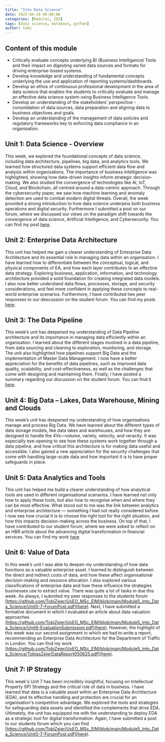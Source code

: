 ```yaml
---
title: "Into Data Science"
date: 2025-04-29 00:00:00
categories: [Modules, IDS]
tags: [data science, database, python]
author: tobi
---
```


## Content of this module

* Critically evaluate concepts underlying BI (Business Intelligence) Tools and their impact on digesting varied data sources and formats for driving enterprise-based systems.
* Develop knowledge and understanding of fundamental concepts underlying the use and application of reporting systems/dashboards.
* Develop an ethos of continuous professional development in the area of data science that enables the students to critically evaluate and manage an effective data science system using Business Intelligence Tools.
* Develop an understanding of the stakeholders’ perspective - consolidation of data sources, data preparation and aligning data to business objectives and goals.
* Develop an understanding of the management of data policies and regulatory frameworks key to enforcing data compliance in an organisation.

## Unit 1: Data Science - Overview
This week, we explored the foundational concepts of data science, including data architecture, pipelines, big data, and analytics tools. We learned how structured data systems support efficient data flow and analysis within organisations. The importance of business intelligence was highlighted, showing how data-driven insights inform strategic decision-making. We also studied the convergence of technologies like AI, IoT, Cloud, and Blockchain, all centred around a data-centric approach. Through the cybersecurity paper, we saw how machine learning and anomaly detection are used to combat modern digital threats. Overall, the week provided a strong introduction to how data science underpins both business operations and digital security. Furthermore I submitted a post on our forum, where we discussed our views on the paradigm shift towards the convergence of data science, Artificial Intelligence, and Cybersecurity. You can find my post [here](https://github.com/TobiZeier/UoEO_MSc_EIM/blob/main/Module5_Into_Data_Science/Unit1-3-ForumPost.pdf).


## Unit 2: Enterprise Data Architecture
This unit has helped me gain a clearer understanding of Enterprise Data Architecture and its essential role in managing data within an organisation. I have learned how to differentiate between the conceptual, logical, and physical components of EA, and how each layer contributes to an effective data strategy. Exploring business, application, information, and technology architecture provided a solid foundation for creating integrated data models. I also now better understand data flows, processes, storage, and security considerations, and feel more confident in applying these concepts to real-world enterprise scenarios. Furthermore, I have contributed two peer responses to our descussion on the student forum. You can find my posts [here](https://github.com/TobiZeier/UoEO_MSc_EIM/blob/main/Module5_Into_Data_Science/Unit1-3-ForumPost.pdf).

## Unit 3: The Data Pipeline
This week’s unit has deepened my understanding of Data Pipeline architecture and its importance in managing data efficiently within an organisation. I learned about the different stages involved in a data pipeline, from data sourcing and cleaning to exploration, monitoring, and storage. The unit also highlighted how pipelines support Big Data and the implementation of Master Data Management. I now have a better appreciation for the benefits of data pipelines, such as improved data quality, scalability, and cost-effectiveness, as well as the challenges that come with designing and maintaining them. Finally, I have posted a summary regarding our discussion on the student forum. You can find it [here](https://github.com/TobiZeier/UoEO_MSc_EIM/blob/main/Module5_Into_Data_Science/Unit1-3-ForumPost.pdf).

## Unit 4: Big Data – Lakes, Data Warehouse, Mining and Clouds
This week’s unit has deepened my understanding of how organisations manage and process Big Data. We have learned about the different types of data storage models, like data lakes and warehouses, and how they are designed to handle the 4Vs—volume, variety, velocity, and veracity. It was especially eye-opening to see how these systems work together through a data pipeline, and how critical this architecture is for making data useful and accessible. I also gained a new appreciation for the security challenges that come with handling large-scale data and how important it is to have proper safeguards in place. 

## Unit 5: Data Analytics and Tools
This unit has helped me build a clearer understanding of how analytical tools are used in different organisational scenarios. I have learned not only how to apply these tools, but also how to recognise when and where they can be most effective. What stood out to me was the link between analytics and enterprise architecture — something I had not really considered before. I now see how crucial it is to choose the right tool for the right situation, and how this impacts decision-making across the business. On top of that, I have contributed to our student forum, where we were asked to reflect on an HBR article about the advancing digital transformation in financial services. You can find my work [here](https://github.com/TobiZeier/UoEO_MSc_EIM/blob/main/Module5_Into_Data_Science/Unit5-7-ForumPost.pdf)

## Unit 6: Value of Data
In this week’s unit I was able to deepen my understanding of how data functions as a valuable enterprise asset. I learned to distinguish between the direct and indirect costs of data, and how these affect organisational decision-making and resource allocation. I also explored various classifications of enterprise data and how these influence the strategies businesses use to extract value. There was quite a lot of tasks in due this week. As always, I submited my peer responses to the students forum [https://github.com/TobiZeier/UoEO_MSc_EIM/blob/main/Module5_Into_Data_Science/Unit5-7-ForumPost.pdf](here). Next, I have submitted a formative document in which I evaluated an article about data valuation approaches [https://github.com/TobiZeier/UoEO_MSc_EIM/blob/main/Module5_Into_Data_Science/Unit6-EvaluationSubmission.pdf](here). However, the highlight of this week was our second assignment in which we had to write a report, recommending an Enterprise Data Architecture for the Department of Traffic in London. You can find my work [https://github.com/TobiZeier/UoEO_MSc_EIM/blob/main/Module5_Into_Data_Science/TobiasZeierDataReport050625.pdf](here).

## Unit 7: IP Strategy
This week's Unit 7 has been incredibly insightful, focusing on Intellectual Property (IP) Strategy and the critical role of data in business. I have learned that data is a valuable asset within an Enterprise Data Architecture (EDA), and its effective handling and protection are crucial for an organisation's competitive advantage.
We explored the tools and strategies for safeguarding data assets and identified the complements that drive EDA. Ultimately, the unit has equipped me with the understanding to deploy EDA as a strategic tool for digital transformation. Again, I have submitted a post to our students forum which you can find [https://github.com/TobiZeier/UoEO_MSc_EIM/blob/main/Module5_Into_Data_Science/Unit5-7-ForumPost.pdf](here).